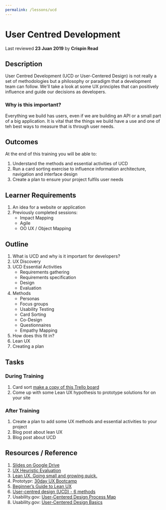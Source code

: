 ```yaml
---
permalink: /lessons/ucd
---
```

# User Centred Development
Last reviewed **23 Juan 2019** by **Crispin Read**

## Description
User Centred Development (UCD or User-Centered Design) is not really a set of methodologies but a philosophy or paradigm that a development team can follow. We'll take a look at some UX principles that can positively influence and guide our decisions as developers.

### Why is this important?
Everything we build has users, even if we are building an API or a small part of a big application. It is vital that the things we build have a use and one of teh best ways to measure that is through user needs.

## Outcomes

At the end of this training you will be able to:
1. Understand the methods and essential activities of UCD
1. Run a card sorting exercise to influence information architecture, navigation and interface design
1. Create a plan to ensure your project fulfils user needs

## Learner Requirements

1. An idea for a website or application
1. Previously completed sessions:
    - Impact Mapping
    - Agile
    - OO UX / Object Mapping

## Outline

1. What is UCD and why is it important for developers?
1. UX Discovery
1. UCD Essential Activities
    - Requirements gathering
    - Requirements specification
    - Design
    - Evaluation
1. Methods
    - Personas
    - Focus groups
    - Usability Testing
    - Card Sorting
    - Co-Design
    - Questionnaires
    - Empathy Mapping    
1. How does this fit in?
1. Lean UX
1. Creating a plan

## Tasks

### During Training
1. Card sort [make a copy of this Trello board](https://trello.com/b/tb1YTWlV/card-sort)
1. Come up with some Lean UX hypothesis to prototype solutions for on your site

### After Training
1. Create a plan to add some UX methods and essential activities to your project
2. Blog post about lean UX
3. Blog post about UCD

## Resources / Reference

1. [Slides on Google Drive](https://docs.google.com/presentation/d/1IWGvjNudejZyn6J3AVNW1NedbGC0eN7IKX0C5xcjYog/edit#slide=id.p)
1. [UX Heuristic Evaluation](https://uxknowledgebase.com/heuristic-evaluation-897bcd3ffcf4)
1. [Lean UX. Going small and growing quick.](https://blog.prototypr.io/lean-ux-going-small-and-growing-quicker-2b3a9f98d96)
1. Prototypr: [30day UX Bootcamp](https://blog.prototypr.io/https-blog-prototypr-io-ux-bootcamp-3/home)
1. [Beginner’s Guide to Lean UX](https://blog.prototypr.io/beginners-guide-to-lean-ux-defined-explained-228d18940acb)
1. [User-centred design (UCD) - 6 methods](https://www.webcredible.com/blog/user-centered-design-ucd-6-methods/)
1. Usability.gov: [User-Centered Design Process Map](https://www.usability.gov/how-to-and-tools/resources/ucd-map.html)
1. Usability.gov: [User-Centered Design Basics](https://www.usability.gov/what-and-why/user-centered-design.html)

